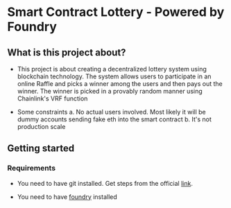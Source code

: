 # Smart Contract Lottery - Powered by Foundry

## What is this project about?

- This project is about creating a decentralized lottery system using blockchain technology. The system allows users to participate in an online Raffle and picks a winner among the users and then pays out the winner. The winner is picked in a provably random manner using Chainlink's VRF function

- Some constraints
  a. No actual users involved. Most likely it will be dummy accounts sending fake eth into the smart contract
  b. It's not production scale

## Getting started

### Requirements

- You need to have git installed. Get steps from the official [link](https://git-scm.com/book/en/v2/Getting-Started-Installing-Git).

- You need to have [foundry](https://getfoundry.sh/) installed
